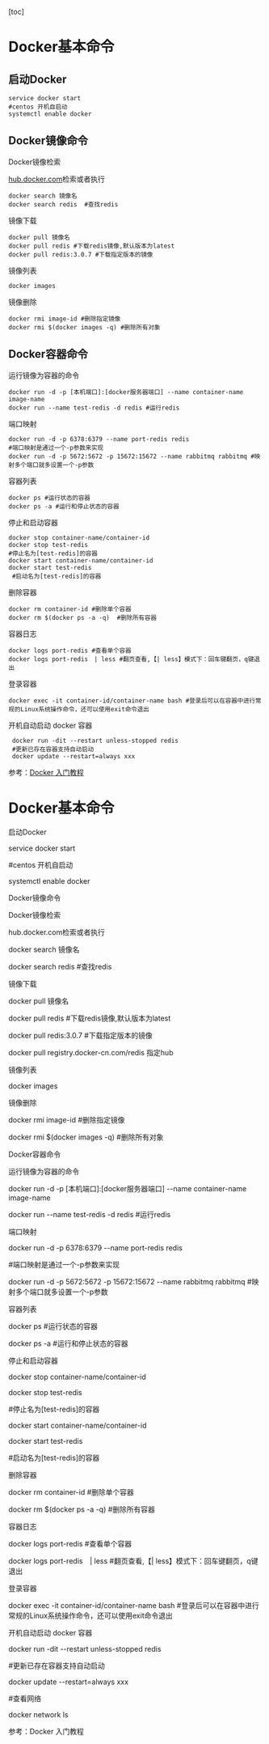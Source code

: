[toc]

# Docker基本命令

## 启动Docker

```
service docker start
#centos 开机自启动
systemctl enable docker

```

## Docker镜像命令

Docker镜像检索

[hub.docker.com](/hub.docker.com)检索或者执行

```
docker search 镜像名
docker search redis  #查找redis
```

镜像下载

```
docker pull 镜像名
docker pull redis #下载redis镜像,默认版本为latest
docker pull redis:3.0.7 #下载指定版本的镜像
```

镜像列表

```
docker images
```

镜像删除

```
docker rmi image-id #删除指定镜像
docker rmi $(docker images -q) #删除所有对象
```

## Docker容器命令

运行镜像为容器的命令

```
docker run -d -p [本机端口]:[docker服务器端口] --name container-name image-name
docker run --name test-redis -d redis #运行redis
```

端口映射

```
docker run -d -p 6378:6379 --name port-redis redis 
#端口映射是通过一个-p参数来实现
docker run -d -p 5672:5672 -p 15672:15672 --name rabbitmq rabbitmq #映射多个端口就多设置一个-p参数
```

容器列表

```
docker ps #运行状态的容器
docker ps -a #运行和停止状态的容器
```

停止和启动容器

```
docker stop container-name/container-id
docker stop test-redis 
#停止名为[test-redis]的容器
docker start container-name/container-id
docker start test-redis
 #启动名为[test-redis]的容器
```

删除容器

```
docker rm container-id #删除单个容器
docker rm $(docker ps -a -q)  #删除所有容器
```

容器日志

```
docker logs port-redis #查看单个容器
docker logs port-redis　| less #翻页查看,【| less】模式下：回车键翻页，q键退出
```

登录容器

```
docker exec -it container-id/container-name bash #登录后可以在容器中进行常规的Linux系统操作命令，还可以使用exit命令退出
```


开机自动启动 docker 容器

```
 docker run -dit --restart unless-stopped redis
 #更新已存在容器支持自动启动
 docker update --restart=always xxx
```




参考：[Docker 入门教程](https://blog.csdn.net/xiaolyuh123/article/details/72528860)









# Docker基本命令

启动Docker

service docker start

\#centos 开机自启动

systemctl enable docker

Docker镜像命令

Docker镜像检索

hub.docker.com检索或者执行

docker search 镜像名

docker search redis  #查找redis

镜像下载

docker pull 镜像名

docker pull redis #下载redis镜像,默认版本为latest

docker pull redis:3.0.7 #下载指定版本的镜像

docker pull registry.docker-cn.com/redis 指定hub

镜像列表

docker images

镜像删除

docker rmi image-id #删除指定镜像

docker rmi $(docker images -q) #删除所有对象

Docker容器命令

运行镜像为容器的命令

docker run -d -p [本机端口]:[docker服务器端口] --name container-name image-name

docker run --name test-redis -d redis #运行redis

端口映射

docker run -d -p 6378:6379 --name port-redis redis 

\#端口映射是通过一个-p参数来实现

docker run -d -p 5672:5672 -p 15672:15672 --name rabbitmq rabbitmq #映射多个端口就多设置一个-p参数

容器列表

docker ps #运行状态的容器

docker ps -a #运行和停止状态的容器

停止和启动容器

docker stop container-name/container-id

docker stop test-redis 

\#停止名为[test-redis]的容器

docker start container-name/container-id

docker start test-redis

 \#启动名为[test-redis]的容器

删除容器

docker rm container-id #删除单个容器

docker rm $(docker ps -a -q)  #删除所有容器

容器日志

docker logs port-redis #查看单个容器

docker logs port-redis　| less #翻页查看,【| less】模式下：回车键翻页，q键退出

登录容器

docker exec -it container-id/container-name bash #登录后可以在容器中进行常规的Linux系统操作命令，还可以使用exit命令退出

开机自动启动 docker 容器

 docker run -dit --restart unless-stopped redis

 \#更新已存在容器支持自动启动

 docker update --restart=always xxx

\#查看网络

docker network ls

参考：Docker 入门教程